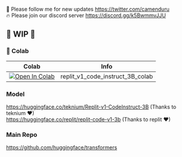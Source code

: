 🐣 Please follow me for new updates https://twitter.com/camenduru <br />
🔥 Please join our discord server https://discord.gg/k5BwmmvJJU

## 🚦 WIP 🚦

### 🦒 Colab

| Colab | Info
| --- | --- |
[![Open In Colab](https://colab.research.google.com/assets/colab-badge.svg)](https://colab.research.google.com/github/camenduru/Replit-v1-CodeInstruct-3B-colab/blob/main/replit_v1_code_instruct_3B_colab.ipynb) | replit_v1_code_instruct_3B_colab

### Model
https://huggingface.co/teknium/Replit-v1-CodeInstruct-3B (Thanks to teknium ❤) <br />
https://huggingface.co/replit/replit-code-v1-3b (Thanks to replit ❤)

### Main Repo
https://github.com/huggingface/transformers
